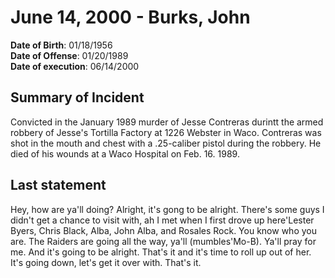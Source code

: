 # June 14, 2000 - Burks, John

**Date of Birth**: 01/18/1956<br/>
**Date of Offense**: 01/20/1989<br/>
**Date of execution**: 06/14/2000<br/>

## Summary of Incident
Convicted in the January 1989 murder of Jesse Contreras durintt the armed robbery of Jesse's Tortilla Factory at 1226 Webster in Waco. Contreras was shot in the mouth and chest with a .25-caliber pistol during the robbery. He died of his wounds at a Waco Hospital on Feb. 16. 1989.

## Last statement
Hey, how are ya'll doing? Alright, it's gong to be alright. There's some guys I didn't get a chance to visit with, ah I met when I first drove up here'Lester Byers, Chris Black, Alba, John Alba, and Rosales Rock. You know who you are. The Raiders are going all the way, ya'll (mumbles'Mo-B). Ya'll pray for me. And it's going to be alright. That's it and it's time to roll up out of her. It's going down, let's get it over with. That's it.